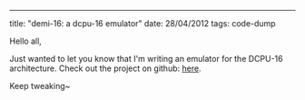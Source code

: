 ---
title: "demi-16: a dcpu-16 emulator"
date: 28/04/2012
tags: code-dump

Hello all,

Just wanted to let you know that I'm writing an emulator for the DCPU-16 architecture. Check out the project on github: [here](https://github.com/gatesphere/demi-16).

Keep tweaking~ 